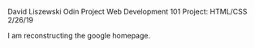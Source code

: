David Liszewski
Odin Project 
Web Development 101
Project: HTML/CSS
2/26/19

I am reconstructing the google homepage.  
   